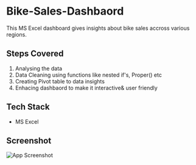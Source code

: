 # Bike-Sales-Dashbaord

This MS Excel dashboard gives insights about bike sales accross various regions.

## Steps Covered

1. Analysing the data
2. Data Cleaning using functions like nested if's, Proper() etc 
3. Creating Pivot table to data insights
4. Enhacing dashbaord to make it interactive& user friendly


## Tech Stack

- MS Excel


## Screenshot

![App Screenshot](https://drive.google.com/uc?export=view&id=1dCyLyUSXwloqbKFvrrBvuRiF4aHo9-5x)
